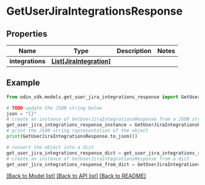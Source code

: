 # GetUserJiraIntegrationsResponse


## Properties

Name | Type | Description | Notes
------------ | ------------- | ------------- | -------------
**integrations** | [**List[JiraIntegration]**](JiraIntegration.md) |  | 

## Example

```python
from odin_sdk.models.get_user_jira_integrations_response import GetUserJiraIntegrationsResponse

# TODO update the JSON string below
json = "{}"
# create an instance of GetUserJiraIntegrationsResponse from a JSON string
get_user_jira_integrations_response_instance = GetUserJiraIntegrationsResponse.from_json(json)
# print the JSON string representation of the object
print(GetUserJiraIntegrationsResponse.to_json())

# convert the object into a dict
get_user_jira_integrations_response_dict = get_user_jira_integrations_response_instance.to_dict()
# create an instance of GetUserJiraIntegrationsResponse from a dict
get_user_jira_integrations_response_from_dict = GetUserJiraIntegrationsResponse.from_dict(get_user_jira_integrations_response_dict)
```
[[Back to Model list]](../README.md#documentation-for-models) [[Back to API list]](../README.md#documentation-for-api-endpoints) [[Back to README]](../README.md)


